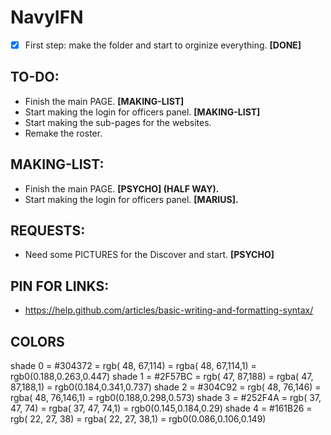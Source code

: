 # NavyIFN
- [x] First step: make the folder and start to orginize everything. **[DONE]**

## TO-DO:
- Finish the main PAGE. **[MAKING-LIST]**
- Start making the login for officers panel. **[MAKING-LIST]**
- Start making the sub-pages for the websites.
- Remake the roster.

## MAKING-LIST:
- Finish the main PAGE. **[PSYCHO] (HALF WAY).**
- Start making the login for officers panel. **[MARIUS].**


## REQUESTS:
- Need some PICTURES for the Discover and start. **[PSYCHO]**

## PIN FOR LINKS:
- https://help.github.com/articles/basic-writing-and-formatting-syntax/

## COLORS
shade 0 = #304372 = rgb( 48, 67,114) = rgba( 48, 67,114,1) = rgb0(0.188,0.263,0.447)
shade 1 = #2F57BC = rgb( 47, 87,188) = rgba( 47, 87,188,1) = rgb0(0.184,0.341,0.737)
shade 2 = #304C92 = rgb( 48, 76,146) = rgba( 48, 76,146,1) = rgb0(0.188,0.298,0.573)
shade 3 = #252F4A = rgb( 37, 47, 74) = rgba( 37, 47, 74,1) = rgb0(0.145,0.184,0.29)
shade 4 = #161B26 = rgb( 22, 27, 38) = rgba( 22, 27, 38,1) = rgb0(0.086,0.106,0.149)
